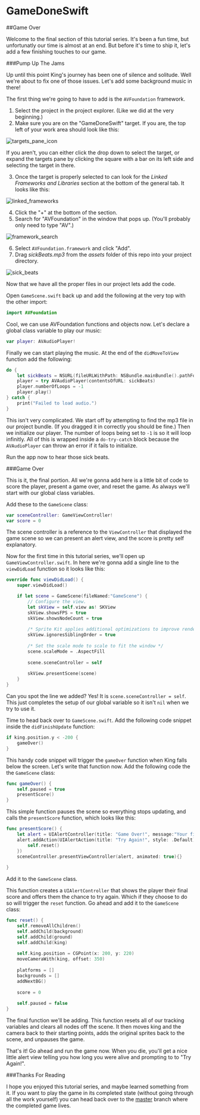 # GameDoneSwift
##Game Over

Welcome to the final section of this tutorial series. It's been a fun time, but unfortunatly our time 
is almost at an end. But before it's time to ship it, let's add a few finishing touches to our game.

###Pump Up The Jams

Up until this point King's journey has been one of silence and solitude. Well we're about to fix one
of those issues. Let's add some background music in there!

The first thing we're going to have to add is the `AVFoundation` framework. 

1. Select the project in the project explorer. (Like we did at the very beginning.)
2. Make sure you are on the "GameDoneSwift" target. If you are, the top left of your work area should
look like this:

![targets_pane_icon](https://raw.githubusercontent.com/IBM-MIL/GameDoneSwift/Game-Over/img/targets_pane_icon.png)

If you aren't, you can either click the drop down to select the target, or expand the targets pane by
clicking the square with a bar on its left side and selecting the target in there.

3. Once the target is properly selected to can look for the *Linked Frameworks and Libraries* section
at the bottom of the general tab. It looks like this:

![linked_frameworks](https://raw.githubusercontent.com/IBM-MIL/GameDoneSwift/Game-Over/img/linked_frameworks.png)

4. Click the "+" at the bottom of the section.
5. Search for "AVFoundation" in the window that pops up. (You'll probably only need to type "AV".)

![framework_search](https://raw.githubusercontent.com/IBM-MIL/GameDoneSwift/Game-Over/img/framework_search.png)

6. Select `AVFoundation.framework` and click "Add".
7. Drag *sickBeats.mp3* from the *assets* folder of this repo into your project directory.

![sick_beats](https://raw.githubusercontent.com/IBM-MIL/GameDoneSwift/Game-Over/img/sick_beats.png)

Now that we have all the proper files in our project lets add the code.

Open `GameScene.swift` back up and add the following at the very top with the other import:

```swift
import AVFoundation
```

Cool, we can use AVFoundation functions and objects now. Let's declare a global class variable to play
our music:

```swift
var player: AVAudioPlayer!
```

Finally we can start playing the music. At the end of the `didMoveToView` function add the following:

```swift
do {
    let sickBeats = NSURL(fileURLWithPath: NSBundle.mainBundle().pathForResource("sickBeats", ofType: "mp3")!)
    player = try AVAudioPlayer(contentsOfURL: sickBeats)
    player.numberOfLoops = -1
    player.play()
} catch {
    print("Failed to load audio.")
}
```

This isn't very complicated. We start off by attempting to find the mp3 file in our project bundle.
(If you dragged it in correctly you should be fine.) Then we initialize our player. The number of
loops being set to `-1` is so it will loop infinitly. All of this is wrapped inside a `do-try-catch`
block because the `AVAudioPlayer` can throw an error if it fails to initialize.

Run the app now to hear those sick beats.

###Game Over

This is it, the final portion. All we're gonna add here is a little bit of code to score the player,
present a game over, and reset the game. As always we'll start with our global class variables.

Add these to the `GameScene` class:

```swift
var sceneController: GameViewController!
var score = 0
```

The scene controller is a reference to the `ViewController` that displayed the game scene so we can
present an alert view, and the score is pretty self explanatory.

Now for the first time in this tutorial series, we'll open up `GameViewController.swift`. In here
we're gonna add a single line to the `viewDidLoad` function so it looks like this:

```swift
override func viewDidLoad() {
    super.viewDidLoad()

    if let scene = GameScene(fileNamed:"GameScene") {
        // Configure the view.
        let skView = self.view as! SKView
        skView.showsFPS = true
        skView.showsNodeCount = true
            
        /* Sprite Kit applies additional optimizations to improve rendering performance */
        skView.ignoresSiblingOrder = true
            
        /* Set the scale mode to scale to fit the window */
        scene.scaleMode = .AspectFill
            
        scene.sceneController = self
            
        skView.presentScene(scene)
    }
}
```

Can you spot the line we added? Yes! It is `scene.sceneController = self`. This just completes the
setup of our global variable so it isn't `nil` when we try to use it.

Time to head back over to `GameScene.swift`. Add the following code snippet inside the 
`didFinishUpdate` function:

```swift
if king.position.y < -200 {
    gameOver()
}
```

This handy code snippet will trigger the `gameOver` function when King falls below the screen. Let's
write that function now. Add the following code the the `GameScene` class:

```swift
func gameOver() {
    self.paused = true
    presentScore()
}
```

This simple function pauses the scene so everything stops updating, and calls the `presentScore`
function, which looks like this:

```swift    
func presentScore() {
    let alert = UIAlertController(title: "Game Over!", message:"Your final score was \(score).", preferredStyle: .Alert)
    alert.addAction(UIAlertAction(title: "Try Again!", style: .Default) { _ in
        self.reset()
    })
    sceneController.presentViewController(alert, animated: true){}
        
}
```

Add it to the `GameScene` class.

This function creates a `UIAlertController` that shows the player their final score and offers them
the chance to try again. Which if they choose to do so will trigger the `reset` function. Go ahead 
and add it to the `GameScene` class:

```swift    
func reset() {
    self.removeAllChildren()
    self.addChild(background)
    self.addChild(ground)
    self.addChild(king)
        
    self.king.position = CGPoint(x: 200, y: 220)
    moveCameraWith(king, offset: 350)
        
    platforms = []
    backgrounds = []
    addNextBG()
        
    score = 0
        
    self.paused = false
}
```

The final function we'll be adding. This function resets all of our tracking variables and clears
all nodes off the scene. It then moves king and the camera back to their starting points, adds
the original sprites back to the scene, and unpauses the game.

That's it! Go ahead and run the game now. When you die, you'll get a nice little alert view 
telling you how long you were alive and prompting to to "Try Again!".

###Thanks For Reading

I hope you enjoyed this tutorial series, and maybe learned something from it. If you want to play
the game in its completed state (without going through all the work yourself) you can head back over 
to the [master](https://github.com/IBM-MIL/GameDoneSwift/tree/master) branch where the completed game 
lives. 